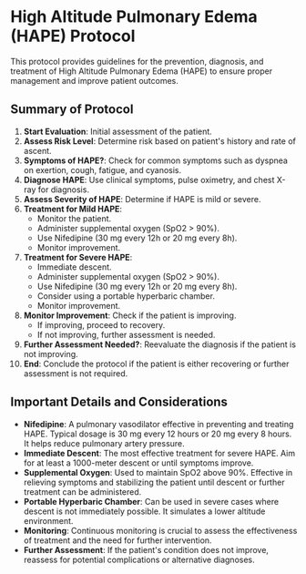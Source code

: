 # High Altitude Pulmonary Edema (HAPE) Protocol

This protocol provides guidelines for the prevention, diagnosis, and treatment of High Altitude Pulmonary Edema (HAPE) to ensure proper management and improve patient outcomes.

## Summary of Protocol

1. **Start Evaluation**: Initial assessment of the patient.
2. **Assess Risk Level**: Determine risk based on patient's history and rate of ascent.
3. **Symptoms of HAPE?**: Check for common symptoms such as dyspnea on exertion, cough, fatigue, and cyanosis.
4. **Diagnose HAPE**: Use clinical symptoms, pulse oximetry, and chest X-ray for diagnosis.
5. **Assess Severity of HAPE**: Determine if HAPE is mild or severe.
6. **Treatment for Mild HAPE**:
    - Monitor the patient.
    - Administer supplemental oxygen (SpO2 > 90%).
    - Use Nifedipine (30 mg every 12h or 20 mg every 8h).
    - Monitor improvement.
7. **Treatment for Severe HAPE**:
    - Immediate descent.
    - Administer supplemental oxygen (SpO2 > 90%).
    - Use Nifedipine (30 mg every 12h or 20 mg every 8h).
    - Consider using a portable hyperbaric chamber.
    - Monitor improvement.
8. **Monitor Improvement**: Check if the patient is improving.
    - If improving, proceed to recovery.
    - If not improving, further assessment is needed.
9. **Further Assessment Needed?**: Reevaluate the diagnosis if the patient is not improving.
10. **End**: Conclude the protocol if the patient is either recovering or further assessment is not required.

## Important Details and Considerations

- **Nifedipine**: A pulmonary vasodilator effective in preventing and treating HAPE. Typical dosage is 30 mg every 12 hours or 20 mg every 8 hours. It helps reduce pulmonary artery pressure.
- **Immediate Descent**: The most effective treatment for severe HAPE. Aim for at least a 1000-meter descent or until symptoms improve.
- **Supplemental Oxygen**: Used to maintain SpO2 above 90%. Effective in relieving symptoms and stabilizing the patient until descent or further treatment can be administered.
- **Portable Hyperbaric Chamber**: Can be used in severe cases where descent is not immediately possible. It simulates a lower altitude environment.
- **Monitoring**: Continuous monitoring is crucial to assess the effectiveness of treatment and the need for further intervention.
- **Further Assessment**: If the patient's condition does not improve, reassess for potential complications or alternative diagnoses.